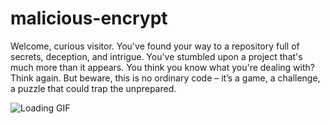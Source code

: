 # malicious-encrypt

Welcome, curious visitor. You've found your way to a repository full of secrets, deception, and intrigue. You've stumbled upon a project that's much more than it appears. You think you know what you're dealing with? Think again. But beware, this is no ordinary code – it’s a game, a challenge, a puzzle that could trap the unprepared.

![Loading GIF](https://tenor.com/bVtZn.gif)
